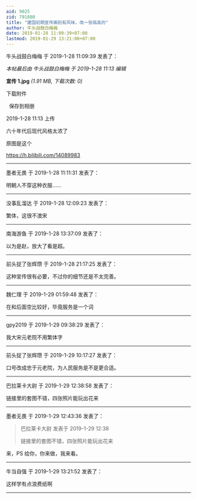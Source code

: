 ```yaml
---
aid: 9025
zid: 791880
title: "建国初期宣传画别有风味，改一张临高的"
author: 牛头战鼓白梅梅
date: 2019-01-28 11:09:39+07:00
lastmod: 2019-01-29 13:21:00+07:00
---
```


牛头战鼓白梅梅 于 2019-1-28 11:09:39 发表了：

_本帖最后由 牛头战鼓白梅梅 于 2019-1-28 11:13 编辑_

**宣传 1.jpg** _(1.91 MB, 下载次数: 0)_

下载附件

&nbsp;
保存到相册

2019-1-28 11:13 上传

六十年代后现代风格太浓了

原图是这个

https://h.bilibili.com/14089983

---

墨者无畏 于 2019-1-28 11:11:31 发表了：

明朝人不穿这种衣服……

---

没事乱溜达 于 2019-1-28 12:09:23 发表了：

繁体，这很不澳宋

---

南海游鱼 于 2019-1-28 13:37:09 发表了：

以为是赵，放大了看是超。

---

前头捉了张辉瓒 于 2019-1-28 21:17:25 发表了：

这种宣传很有必要，不过你的细节还是不太完善。

---

魏仁理 于 2019-1-29 01:59:48 发表了：

在和后面空比较好，毕竟服务是一个词

---

gpy2019 于 2019-1-29 09:38:29 发表了：

我大宋元老院不用繁体字

---

前头捉了张辉瓒 于 2019-1-29 10:17:27 发表了：

口号改成忠于元老院，为人民服务是不是更合适。

---

巴拉莱卡大尉 于 2019-1-29 12:38:58 发表了：

链接里的套图不错，四张照片能玩出花来

---

墨者无畏 于 2019-1-29 12:43:36 发表了：

> 巴拉莱卡大尉 发表于 2019-1-29 12:38
>
> 链接里的套图不错，四张照片能玩出花来

来，PS 给你，你来做，我来看。

---

牛当自强 于 2019-1-29 13:21:52 发表了：

这样学有点浪费纸啊

---
